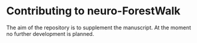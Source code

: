 # Contributing to neuro-ForestWalk

The aim of the repository is to supplement the manuscript. At the moment no further development is planned. 
